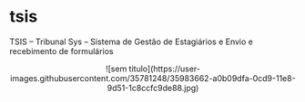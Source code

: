 # tsis
TSIS – Tribunal Sys – Sistema de Gestão de Estagiários e Envio e recebimento de formulários

<center>![sem titulo](https://user-images.githubusercontent.com/35781248/35983662-a0b09dfa-0cd9-11e8-9d51-1c8ccfc9de88.jpg)
</center>


